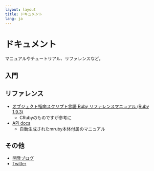 ```yaml
---
layout: layout
title: ドキュメント
lang: ja
---
```

# ドキュメント

マニュアルやチュートリアル、リファレンスなど。

## 入門

<!-- - [20分ではじめるRubyPico](quickstart) -->
<!--   - Rubyの基本をカバーしている便利なチュートリアルです。始めから終わりまで読んでも20分かからないでしょう。 -->
<!-- - [はじめてのRubyPico](first-time-rubypico) (Comming Soon) -->
<!-- - [スマホでRubyプログラミング](ruby-programming-in-smartphone) (Comming Soome) -->

## リファレンス

- [オブジェクト指向スクリプト言語 Ruby リファレンスマニュアル (Ruby 1.9.3)](http://docs.ruby-lang.org/ja/1.9.3/doc/index.html)
  - CRubyのものですが参考に
- [API docs](http://mruby.org/docs/api)
  - 自動生成されたmruby本体付属のマニュアル

## その他

- [開発ブログ](http://ongaeshi.hatenablog.com/archive/category/rubypico)
- [Twitter](https://twitter.com/ongaeshi)
